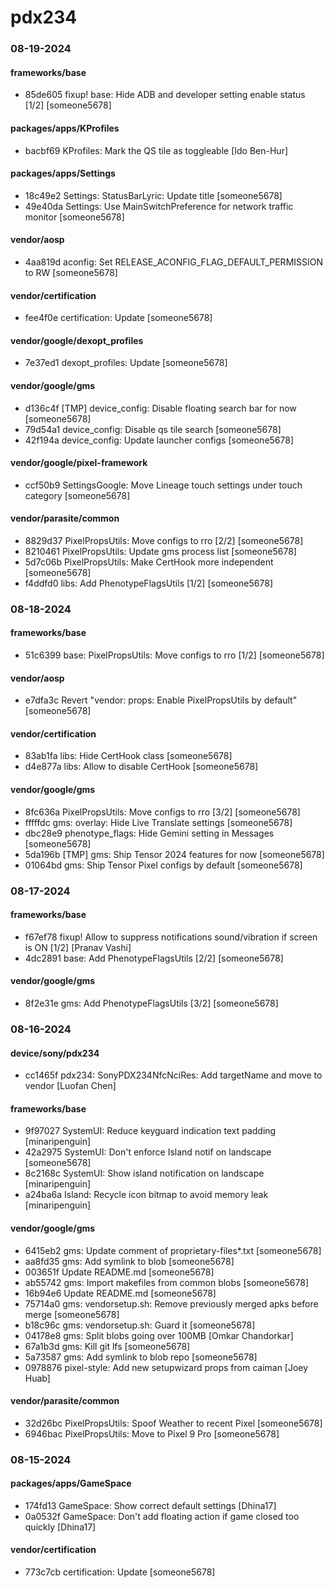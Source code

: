 # pdx234

### 08-19-2024

#### frameworks/base

* 85de605  fixup! base: Hide ADB and developer setting enable status [1/2]  [someone5678]

#### packages/apps/KProfiles

* bacbf69  KProfiles: Mark the QS tile as toggleable  [Ido Ben-Hur]

#### packages/apps/Settings

* 18c49e2  Settings: StatusBarLyric: Update title  [someone5678]
* 49e40da  Settings: Use MainSwitchPreference for network traffic monitor  [someone5678]

#### vendor/aosp

* 4aa819d  aconfig: Set RELEASE_ACONFIG_FLAG_DEFAULT_PERMISSION to RW  [someone5678]

#### vendor/certification

* fee4f0e  certification: Update  [someone5678]

#### vendor/google/dexopt_profiles

* 7e37ed1  dexopt_profiles: Update  [someone5678]

#### vendor/google/gms

* d136c4f  [TMP] device_config: Disable floating search bar for now  [someone5678]
* 79d54a1  device_config: Disable qs tile search  [someone5678]
* 42f194a  device_config: Update launcher configs  [someone5678]

#### vendor/google/pixel-framework

* ccf50b9  SettingsGoogle: Move Lineage touch settings under touch category  [someone5678]

#### vendor/parasite/common

* 8829d37  PixelPropsUtils: Move configs to rro [2/2]  [someone5678]
* 8210461  PixelPropsUtils: Update gms process list  [someone5678]
* 5d7c06b  PixelPropsUtils: Make CertHook more independent  [someone5678]
* f4ddfd0  libs: Add PhenotypeFlagsUtils [1/2]  [someone5678]

### 08-18-2024

#### frameworks/base

* 51c6399  base: PixelPropsUtils: Move configs to rro [1/2]  [someone5678]

#### vendor/aosp

* e7dfa3c  Revert "vendor: props: Enable PixelPropsUtils by default"  [someone5678]

#### vendor/certification

* 83ab1fa  libs: Hide CertHook class  [someone5678]
* d4e877a  libs: Allow to disable CertHook  [someone5678]

#### vendor/google/gms

* 8fc636a  PixelPropsUtils: Move configs to rro [3/2]  [someone5678]
* fffffdc  gms: overlay: Hide Live Translate settings  [someone5678]
* dbc28e9  phenotype_flags: Hide Gemini setting in Messages  [someone5678]
* 5da196b  [TMP] gms: Ship Tensor 2024 features for now  [someone5678]
* 01064bd  gms: Ship Tensor Pixel configs by default  [someone5678]

### 08-17-2024

#### frameworks/base

* f67ef78  fixup! Allow to suppress notifications sound/vibration if screen is ON [1/2]  [Pranav Vashi]
* 4dc2891  base: Add PhenotypeFlagsUtils [2/2]  [someone5678]

#### vendor/google/gms

* 8f2e31e  gms: Add PhenotypeFlagsUtils [3/2]  [someone5678]

### 08-16-2024

#### device/sony/pdx234

* cc1465f  pdx234: SonyPDX234NfcNciRes: Add targetName and move to vendor  [Luofan Chen]

#### frameworks/base

* 9f97027  SystemUI: Reduce keyguard indication text padding  [minaripenguin]
* 42a2975  SystemUI: Don't enforce Island notif on landscape  [someone5678]
* 8c2168c  SystemUI: Show island notification on landscape  [minaripenguin]
* a24ba6a  Island: Recycle icon bitmap to avoid memory leak  [minaripenguin]

#### vendor/google/gms

* 6415eb2  gms: Update comment of proprietary-files*.txt  [someone5678]
* aa8fd35  gms: Add symlink to blob  [someone5678]
* 003651f  Update README.md  [someone5678]
* ab55742  gms: Import makefiles from common blobs  [someone5678]
* 16b94e6  Update README.md  [someone5678]
* 75714a0  gms: vendorsetup.sh: Remove previously merged apks before merge  [someone5678]
* b18c96c  gms: vendorsetup.sh: Guard it  [someone5678]
* 04178e8  gms: Split blobs going over 100MB  [Omkar Chandorkar]
* 67a1b3d  gms: Kill git lfs  [someone5678]
* 5a73587  gms: Add symlink to blob repo  [someone5678]
* 0978876  pixel-style: Add new setupwizard props from caiman  [Joey Huab]

#### vendor/parasite/common

* 32d26bc  PixelPropsUtils: Spoof Weather to recent Pixel  [someone5678]
* 6946bac  PixelPropsUtils: Move to Pixel 9 Pro  [someone5678]

### 08-15-2024

#### packages/apps/GameSpace

* 174fd13  GameSpace: Show correct default settings  [Dhina17]
* 0a0532f  GameSpace: Don't add floating action if game closed too quickly  [Dhina17]

#### vendor/certification

* 773c7cb  certification: Update  [someone5678]

